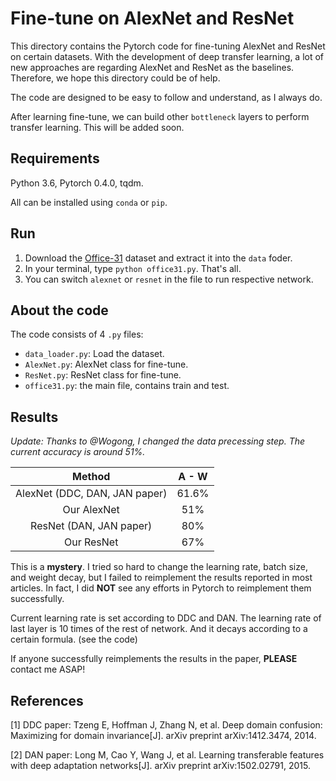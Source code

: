 # Fine-tune on AlexNet and ResNet

This directory contains the Pytorch code for fine-tuning AlexNet and ResNet on certain datasets. With the development of deep transfer learning, a lot of new approaches are regarding AlexNet and ResNet as the baselines. Therefore, we hope this directory could be of help.

The code are designed to be easy to follow and understand, as I always do.

After learning fine-tune, we can build other `bottleneck` layers to perform transfer learning. This will be added soon.

## Requirements

Python 3.6, Pytorch 0.4.0, tqdm.

All can be installed using `conda` or `pip`.

## Run

1. Download the [Office-31](https://pan.baidu.com/s/1o8igXT4#list/path=%2F) dataset and extract it into the `data` foder.
2. In your terminal, type `python office31.py`. That's all.
3. You can switch `alexnet` or `resnet` in the file to run respective network.

## About the code

The code consists of 4 `.py` files:

- `data_loader.py`: Load the dataset.
- `AlexNet.py`: AlexNet class for fine-tune.
- `ResNet.py`: ResNet class for fine-tune.
- `office31.py`: the main file, contains train and test.

## Results

*Update: Thanks to @Wogong, I changed the data precessing step. The current accuracy is around 51%.*

|             Method            | A - W |
|:-----------------------------:|:-----:|
| AlexNet (DDC, DAN, JAN paper) | 61.6% |
|          Our AlexNet          |  51%  |
|    ResNet (DAN, JAN paper)    |  80%  |
|           Our ResNet          |  67%  |


This is a **mystery**. I tried so hard to change the learning rate, batch size, and weight decay, but I failed to reimplement the results reported in most articles. In fact, I did **NOT** see any efforts in Pytorch to reimplement them successfully.

Current learning rate is set according to DDC and DAN. The learning rate of last layer is 10 times of the rest of network. And it decays according to a certain formula. (see the code)

If anyone successfully reimplements the results in the paper, **PLEASE** contact me ASAP!

## References

[1] DDC paper: Tzeng E, Hoffman J, Zhang N, et al. Deep domain confusion: Maximizing for domain invariance[J]. arXiv preprint arXiv:1412.3474, 2014.

[2] DAN paper: Long M, Cao Y, Wang J, et al. Learning transferable features with deep adaptation networks[J]. arXiv preprint arXiv:1502.02791, 2015.